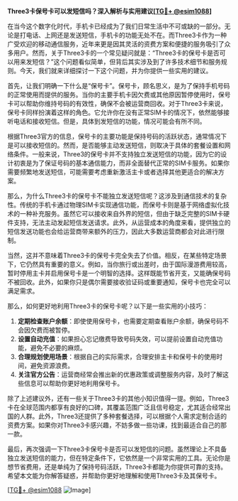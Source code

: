 **Three3卡保号卡可以发短信吗？深入解析与实用建议[[TG💪+ @esim1088](https://t.me/s/esim1088)]**

在当今这个数字化时代，手机卡已经成为了我们日常生活中不可或缺的一部分。无论是打电话、上网还是发送短信，手机卡的功能无处不在。而Three3卡作为一种广受欢迎的移动通信服务，近年来更是因其灵活的资费方案和便捷的服务吸引了众多用户。然而，关于Three3卡的一个常见疑问就是：“Three3卡的保号卡是否可以用来发短信？”这个问题看似简单，但背后其实涉及到了许多技术细节和服务规则。今天，我们就来详细探讨一下这个问题，并为你提供一些实用的建议。

首先，让我们明确一下什么是“保号卡”。保号卡，顾名思义，是为了保持手机号码的正常使用而提供的服务。当你的主要手机卡因欠费或其他原因暂停使用时，保号卡可以帮助你维持号码的有效性，确保不会被运营商回收。对于Three3卡来说，保号卡同样扮演着这样的角色。它允许你在没有正常SIM卡的情况下，依然能够接听电话和接收短信。但是，具体到发短信的功能，情况可能会有所不同。

根据Three3官方的信息，保号卡的主要功能是保持号码的活跃状态，通常情况下是可以接收短信的。然而，是否能够主动发送短信，则取决于具体的套餐设置和网络条件。一般来说，Three3的保号卡并不支持独立发送短信的功能，因为它的设计初衷是为了保证号码的基本通信能力，而非全面替代正常的SIM卡服务。如果你需要频繁地发送短信，可能需要考虑重新激活主卡或者选择其他更适合的解决方案。

那么，为什么Three3卡的保号卡不能独立发送短信呢？这涉及到通信技术的复杂性。传统的手机卡通过物理SIM卡实现通信功能，而保号卡则是基于网络虚拟化技术的一种补充服务。虽然它可以接收来自外界的短信，但由于缺乏完整的SIM卡硬件支持，无法主动发起短信发送请求。此外，从运营成本的角度来看，提供独立的短信发送功能也会给运营商带来额外的压力，因此大多数运营商都会对此进行限制。

当然，这并不意味着Three3卡的保号卡完全失去了价值。相反，在某些特定场景下，它仍然具有重要的意义。例如，当你旅行或出差时，由于国际漫游费用较高，暂时停用主卡并启用保号卡是一个明智的选择。这样既能节省开支，又能确保号码不被回收。此外，如果你只是偶尔需要接收验证码或重要通知，保号卡也完全可以满足需求。

那么，如何更好地利用Three3卡的保号卡呢？以下是一些实用的小技巧：

1. **定期检查账户余额**：即使使用保号卡，也需要定期查看账户余额，确保号码不会因欠费而被暂停。
2. **设置自动充值**：如果担心忘记缴费导致号码失效，可以提前设置自动充值功能，避免不必要的麻烦。
3. **合理规划使用场景**：根据自己的实际需求，合理安排主卡和保号卡的使用时间，避免资源浪费。
4. **关注官方公告**：运营商经常会推出新的优惠政策或调整服务内容，及时了解这些信息可以帮助你更好地利用保号卡。

除了上述建议外，还有一些关于Three3卡的其他小知识值得一提。例如，Three3卡在全球范围内都享有良好的口碑，其覆盖范围广泛且信号稳定，尤其适合经常出国的人群。此外，Three3还提供了多种套餐选择，可以根据个人需求定制合适的资费方案。如果你对Three3卡感兴趣，不妨多做一些功课，找到最适合自己的那一款。

最后，再次强调一下Three3卡保号卡是否可以发短信的问题。虽然理论上不具备独立发送短信的能力，但在特定条件下，它依然是一个非常实用的工具。无论你是想节省费用，还是单纯为了保持号码活跃，Three3卡都能为你提供可靠的支持。希望本文能为你解答疑惑，并帮助你更好地理解和使用Three3卡及其保号卡。

[[TG💪+ @esim1088](https://t.me/s/esim1088) ![Image](https://i.postimg.cc/4NQfJmqS/Snipaste-2025-05-13-00-14-12.png)]